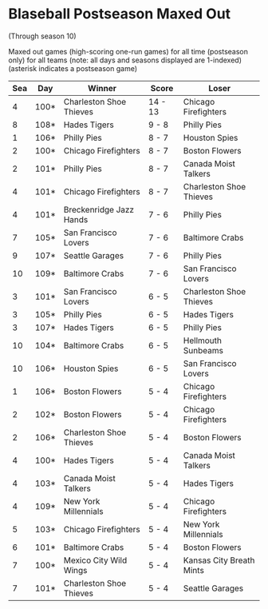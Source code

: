 # Blaseball Postseason Maxed Out
(Through season 10)



Maxed out games (high-scoring one-run games) for all time (postseason only) for all teams (note: all days and seasons displayed are 1-indexed) (asterisk indicates a postseason game)


| Sea | Day | Winner | Score | Loser | 
| ------ |------ |------ |------ |------ |
| 4 | 100* | Charleston Shoe Thieves | 14 - 13 | Chicago Firefighters | 
| 8 | 108* | Hades Tigers | 9 - 8 | Philly Pies | 
| 1 | 106* | Philly Pies | 8 - 7 | Houston Spies | 
| 2 | 100* | Chicago Firefighters | 8 - 7 | Boston Flowers | 
| 2 | 101* | Philly Pies | 8 - 7 | Canada Moist Talkers | 
| 4 | 101* | Chicago Firefighters | 8 - 7 | Charleston Shoe Thieves | 
| 4 | 101* | Breckenridge Jazz Hands | 7 - 6 | Philly Pies | 
| 7 | 105* | San Francisco Lovers | 7 - 6 | Baltimore Crabs | 
| 9 | 107* | Seattle Garages | 7 - 6 | Philly Pies | 
| 10 | 109* | Baltimore Crabs | 7 - 6 | San Francisco Lovers | 
| 3 | 101* | San Francisco Lovers | 6 - 5 | Charleston Shoe Thieves | 
| 3 | 105* | Philly Pies | 6 - 5 | Hades Tigers | 
| 3 | 107* | Hades Tigers | 6 - 5 | Philly Pies | 
| 10 | 104* | Baltimore Crabs | 6 - 5 | Hellmouth Sunbeams | 
| 10 | 106* | Houston Spies | 6 - 5 | San Francisco Lovers | 
| 1 | 106* | Boston Flowers | 5 - 4 | Chicago Firefighters | 
| 2 | 102* | Boston Flowers | 5 - 4 | Chicago Firefighters | 
| 2 | 106* | Charleston Shoe Thieves | 5 - 4 | Boston Flowers | 
| 4 | 100* | Hades Tigers | 5 - 4 | Canada Moist Talkers | 
| 4 | 103* | Canada Moist Talkers | 5 - 4 | Hades Tigers | 
| 4 | 109* | New York Millennials | 5 - 4 | Chicago Firefighters | 
| 5 | 103* | Chicago Firefighters | 5 - 4 | New York Millennials | 
| 6 | 101* | Baltimore Crabs | 5 - 4 | Boston Flowers | 
| 7 | 100* | Mexico City Wild Wings | 5 - 4 | Kansas City Breath Mints | 
| 7 | 101* | Charleston Shoe Thieves | 5 - 4 | Seattle Garages | 


